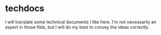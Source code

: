 techdocs
========
I will translate some technical documents I like here. 
I'm not necessarily an expert in those filds,
but I will do my best to convey the ideas correctly.
